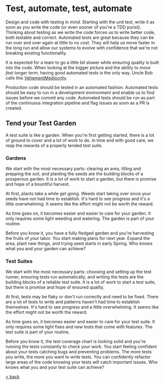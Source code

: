 # Test, automate, test, automate

Design and code with testing in mind. Starting with the unit test, write it as soon as you write the code (or even sooner of you're a TDD purist). Thinking about testing as we write the code forces us to write better code, both testable and correct. Automated tests are great because they can be run over and over again at little to no cost. They will help us move faster in the long run and allow our systems to evolve with confidence that we're not breaking existing functionality.

It is expected for a team to go a little bit slower while ensuring quality is built into the code. When looking at the bigger picture and the ability to *move fast longer term*, having good automated tests is the only way. Uncle Bob calls this [VehementMediocrity](http://butunclebob.com/ArticleS.UncleBob.VehementMediocrity).

Production code should be tested in an automated fashion. Automated tests should be easy to run in a development environment and enable us to find issues before we commit any code. Automated tests should be run as part of the continuous integration pipeline and flag issues as soon as a PR is created.

## Tend your Test Garden

A test suite is like a garden. When you're first getting started, there is a lot of ground to cover
and a lot of work to do. In time and with good care, we reap the rewards of a properly tended test
suite.

### Gardens

We start with the most necessary parts: clearing an area, tilling and prepping the soil, and
planting the seeds are the building blocks of a prosperous garden. It is a lot of work to start a
garden, but there is promise and hope of a bountiful harvest.

At first, plants take a while get going. Weeds start taking over since your seeds have not had time
to establish. It's hard to see progress and it's a little overwhelming. It seems like the effort
might not be worth the reward.

As time goes on, it becomes easier and easier to care for your garden. It only requires some light
weeding and watering. The garden is part of your routine.

Before you know it, you have a fully fledged garden and you're harvesting the fruits of your labor.
You start making plans for next year. Expand the area, plant new things, and trying seed starts
in early Spring. Who knows what you and your garden can achieve?

### Test Suites

We start with the most necessary parts: choosing and setting up the test runner, ensuring tests run
automatically, and writing the tests are the building blocks of a reliable test suite. It is a lot
of work to start a test suite, but there is promise and hope of ensured quality.

At first, tests may be flaky or don't run correctly and need to be fixed. There are a lot of tests
to write and patterns haven't had time to establish themselves. It's hard to see progress and a
little overwhelming. It seems like the effort might not be worth the reward.

As time goes on, it becomes easier and easier to care for your test suite. It only requires some
light fixes and new tests that come with features. The test suite is part of your routine.

Before you know it, the test coverage chart is looking solid and you're running the tests
constantly to check your work. You start feeling confident about your tests catching bugs and
preventing problems. The more tests you write, the more you want to write tests. You can
confidently refactor large areas of the code knowing your tests will catch important issues. Who
knows what you and your test suite can achieve?

[< back](../README.md)
